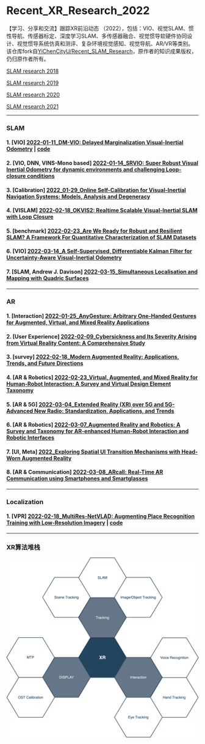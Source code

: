 
# Recent_XR_Research_2022

【学习、分享和交流】跟踪XR前沿动态 （2022），包括：VIO、视觉SLAM、惯性导航、传感器标定、深度学习SLAM、多传感器融合、视觉惯导软硬件协同设计、视觉惯导系统仿真和测评、复杂环境视觉感知、视觉导航、AR/VR等类别。  
该仓库fork自[YiChenCityU/Recent_SLAM_Research](https://github.com/YiChenCityU/Recent_SLAM_Research)，原作者的知识成果版权，仍归原作者所有。

[SLAM research 2018](https://github.com/highlightz/Recent_SLAM_Research/blob/master/SLAM_Research_2018.md)

[SLAM research 2019](https://github.com/highlightz/Recent_SLAM_Research/blob/master/SLAM_Research_2019.md)

[SLAM research 2020](https://github.com/highlightz/Recent_SLAM_Research/blob/master/SLAM_Research_2020.md)

[SLAM research 2021](https://github.com/highlightz/Recent_SLAM_Research/blob/master/SLAM_Research_2021.md)

---
### SLAM 
#### 1. [VIO] [2022-01-11_DM-VIO: Delayed Marginalization Visual-Inertial Odometry](https://arxiv.org/abs/2201.04114) | [code](https://vision.in.tum.de/research/vslam/dm-vio?redirect=1)

#### 2. [VIO, DNN, VINS-Mono based] [2022-01-14_SRVIO: Super Robust Visual Inertial Odometry for dynamic environments and challenging Loop-closure conditions](https://arxiv.org/abs/2201.05386)

#### 3. [Calibration] [2022_01-29_Online Self-Calibration for Visual-Inertial Navigation Systems: Models, Analysis and Degeneracy](https://arxiv.org/abs/2201.09170)

#### 4. [VISLAM] [2022-02-18_OKVIS2: Realtime Scalable Visual-Inertial SLAM with Loop Closure](https://arxiv.org/abs/2202.09199)
#### 5. [benchmark] [2022-02-23_Are We Ready for Robust and Resilient SLAM? A Framework For Quantitative Characterization of SLAM Datasets](https://arxiv.org/abs/2202.11312)

#### 6. [VIO] [2022-03-14_A Self-Supervised, Differentiable Kalman Filter for Uncertainty-Aware Visual-Inertial Odometry](https://arxiv.org/abs/2203.07207)

#### 7. [SLAM, Andrew J. Davison] [2022-03-15_Simultaneous Localisation and Mapping with Quadric Surfaces](https://arxiv.org/abs/2203.08040)

---

### AR

#### 1. [Interaction] [2022-01-25_AnyGesture: Arbitrary One-Handed Gestures for Augmented, Virtual, and Mixed Reality Applications](https://scholar.google.com/scholar_url?url=https://www.mdpi.com/2076-3417/12/4/1888/pdf&hl=zh-CN&sa=X&d=569801102176849297&ei=e7spYsKnGJGJmwGt9K-wAQ&scisig=AAGBfm0iKA1H3hgwN4p67iekcUr7f-XAZA&oi=scholaralrt&html=&pos=0&folt=rel)

#### 2. [User Experience] [2022-02-09_Cybersickness and Its Severity Arising from Virtual Reality Content: A Comprehensive Study](https://scholar.google.com/scholar_url?url=https://www.mdpi.com/1424-8220/22/4/1314/pdf&hl=zh-CN&sa=X&d=194531123073878741&ei=e7spYsKnGJGJmwGt9K-wAQ&scisig=AAGBfm04aJGj1NbYYGgaMYH1zvFJA0OT6A&oi=scholaralrt&html=&pos=1&folt=rel)

#### 3. [survey] [2022-02-18_Modern Augmented Reality: Applications, Trends, and Future Directions](https://arxiv.org/abs/2202.09450)

#### 4. [AR & Robotics] [2022-02-23_Virtual, Augmented, and Mixed Reality for Human-Robot Interaction: A Survey and Virtual Design Element Taxonomy](https://arxiv.org/abs/2202.11249)
#### 5. [AR & 5G] [2022-03-04_Extended Reality (XR) over 5G and 5G-Advanced New Radio: Standardization, Applications, and Trends](https://arxiv.org/abs/2203.02242)
#### 6. [AR & Robotics] [2022-03-07_Augmented Reality and Robotics: A Survey and Taxonomy for AR-enhanced Human-Robot Interaction and Robotic Interfaces](https://arxiv.org/abs/2203.03254)

#### 7. [UI, Meta] [2022_Exploring Spatial UI Transition Mechanisms with Head-Worn Augmented Reality](https://scholar.google.com/scholar_url?url=https://ericlu.me/papers/ui_transition_chi22_preprint.pdf&hl=zh-CN&sa=X&d=6257014197178048915&ei=l7UrYuuMFJGJmwHIxpjYAw&scisig=AAGBfm2wUiNfyy7u62H3vDudhJyvaIpzcw&oi=scholaralrt&html=&pos=1&folt=rel)

#### 8. [AR & Communication] [2022-03-08_ARcall: Real-Time AR Communication using Smartphones and Smartglasses](https://arxiv.org/abs/2203.04358)

---

### Localization
#### 1. [VPR] [2022-02-18_MultiRes-NetVLAD: Augmenting Place Recognition Training with Low-Resolution Imagery](https://arxiv.org/abs/2202.09146) |  [code](https://github.com/Ahmedest61/MultiRes-NetVLAD)

---

### XR算法堆栈
![XR power](XRStack.png)